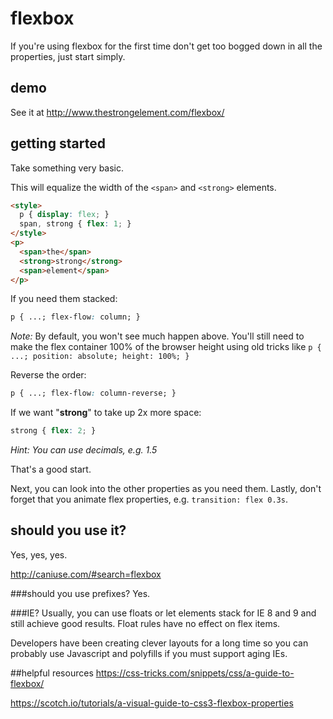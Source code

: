 # flexbox

If you're using flexbox for the first time don't get too bogged down in all the properties, just start simply.

## demo
See it at http://www.thestrongelement.com/flexbox/

## getting started

Take something very basic. 

This will equalize the width of the `<span>` and `<strong>` elements.
```html
<style>
  p { display: flex; }
  span, strong { flex: 1; }
</style>
<p>
  <span>the</span>
  <strong>strong</strong>
  <span>element</span>
</p>
```

If you need them stacked:
```css
p { ...; flex-flow: column; }
```
*Note:* By default, you won't see much happen above. You'll still need to make the flex container 100% of the browser height using old tricks like `p { ...; position: absolute; height: 100%; }`

Reverse the order:
```css
p { ...; flex-flow: column-reverse; }
```

If we want "**strong**" to take up 2x more space:
```css
strong { flex: 2; }
```
*Hint: You can use decimals, e.g. 1.5*

That's a good start. 

Next, you can look into the other properties as you need them. Lastly, don't forget that you animate flex properties, e.g. `transition: flex 0.3s`.


## should you use it?
Yes, yes, yes.

http://caniuse.com/#search=flexbox

###should you use prefixes?
Yes.

###IE?
Usually, you can use floats or let elements stack for IE 8 and 9 and still achieve good results. Float rules have no effect on flex items.

Developers have been creating clever layouts for a long time so you can probably use Javascript and polyfills if you must support aging IEs.

##helpful resources
https://css-tricks.com/snippets/css/a-guide-to-flexbox/

https://scotch.io/tutorials/a-visual-guide-to-css3-flexbox-properties
